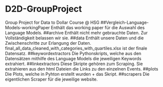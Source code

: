 # D2D-GroupProject
Group Project for Data to Dollar Course @ HSG
##Vergleich-Language-Models-workingPaper
Enthält das working paper für die Auswahl des Language Models.
##archive
Enthält nicht mehr gebrauchte Daten. Zur Vollständigkeit belassen wir sie.
##data
Enthält unsere Daten und die Zwischenschritte zur Erlangung der Daten.
final_all_data_cleaned_with_categories_with_quartiles.xlsx ist der finale Datensatz.
##keywordextractors
Die Pythonskripts, welche aus den Datensätzen mithilfe des Language Models die jeweiligen Keywords extrahiert.
##linkextractors
Diese Skripte gehören zum Scraping. Sie extrahieren aus den html Dateien die Links zu den einzelnen Events.
##plots
Die Plots, welche in Pyhton erstellt wurden + das Skript.
##scrapers
Die eigentlichen Scraper für die jeweilige website.


